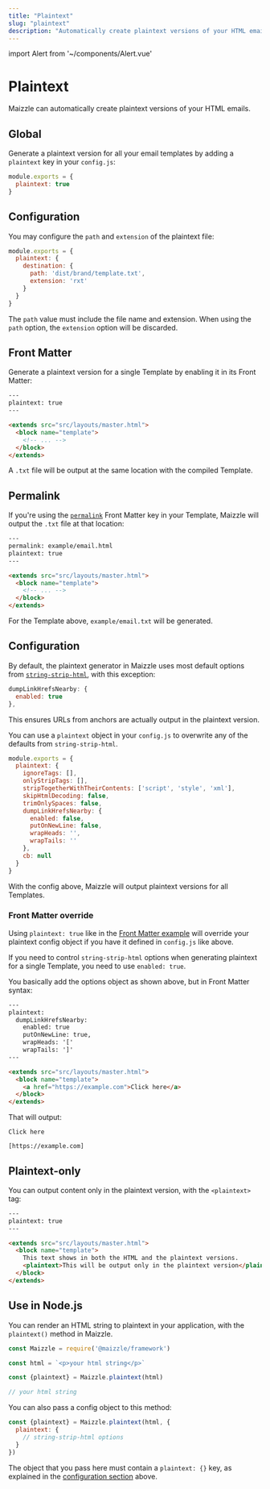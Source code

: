 ```yaml
---
title: "Plaintext"
slug: "plaintext"
description: "Automatically create plaintext versions of your HTML emails in Maizzle"
---
```


import Alert from '~/components/Alert.vue'

# Plaintext

Maizzle can automatically create plaintext versions of your HTML emails.

## Global

Generate a plaintext version for all your email templates by adding a `plaintext` key in your `config.js`:

```js
module.exports = {
  plaintext: true
}
```

## Configuration

You may configure the `path` and `extension` of the plaintext file:

```js
module.exports = {
  plaintext: {
    destination: {
      path: 'dist/brand/template.txt',
      extension: 'rxt'
    }
  }
}
```

<alert>The <code>path</code> value must include the file name and extension.</alert>
<alert>When using the <code>path</code> option, the <code>extension</code> option will be discarded.</alert>

## Front Matter

Generate a plaintext version for a single Template by enabling it in its Front Matter:

```html
---
plaintext: true
---

<extends src="src/layouts/master.html">
  <block name="template">
    <!-- ... -->
  </block>
</extends>
```

A `.txt` file will be output at the same location with the compiled Template.

## Permalink

If you're using the [`permalink`](/docs/build-config/#permalink) Front Matter key in your Template, Maizzle will output the `.txt` file at that location:

```html
---
permalink: example/email.html
plaintext: true
---

<extends src="src/layouts/master.html">
  <block name="template">
    <!-- ... -->
  </block>
</extends>
```

For the Template above, `example/email.txt` will be generated.

## Configuration

By default, the plaintext generator in Maizzle uses most default options from [`string-strip-html`](https://codsen.com/os/string-strip-html/#optional-options-object), with this exception:

```js
dumpLinkHrefsNearby: {
  enabled: true
},
```

This ensures URLs from anchors are actually output in the plaintext version.

You can use a `plaintext` object in your `config.js` to overwrite any of the defaults from `string-strip-html`.

```js
module.exports = {
  plaintext: {
    ignoreTags: [],
    onlyStripTags: [],
    stripTogetherWithTheirContents: ['script', 'style', 'xml'],
    skipHtmlDecoding: false,
    trimOnlySpaces: false,
    dumpLinkHrefsNearby: {
      enabled: false,
      putOnNewLine: false,
      wrapHeads: '',
      wrapTails: ''
    },
    cb: null
  }
}
```

<alert>With the config above, Maizzle will output plaintext versions for all Templates.</alert>

### Front Matter override

Using `plaintext: true` like in the [Front Matter example](/docs/plaintext/#front-matter) will override your plaintext config object if you have it defined in `config.js` like above.

If you need to control `string-strip-html` options when generating plaintext for a single Template, you need to use `enabled: true`. 

You basically add the options object as shown above, but in Front Matter syntax:

```html
---
plaintext: 
  dumpLinkHrefsNearby:
    enabled: true
    putOnNewLine: true,
    wrapHeads: '['
    wrapTails: ']'
---

<extends src="src/layouts/master.html">
  <block name="template">
    <a href="https://example.com">Click here</a>
  </block>
</extends>
```

That will output:

```
Click here

[https://example.com]
```

## Plaintext-only

You can output content only in the plaintext version, with the `<plaintext>` tag:

```html
---
plaintext: true
---

<extends src="src/layouts/master.html">
  <block name="template">
    This text shows in both the HTML and the plaintext versions.
    <plaintext>This will be output only in the plaintext version</plaintext>
  </block>
</extends>
```

## Use in Node.js

You can render an HTML string to plaintext in your application, with the `plaintext()` method in Maizzle.

```js
const Maizzle = require('@maizzle/framework')

const html = `<p>your html string</p>`

const {plaintext} = Maizzle.plaintext(html)

// your html string
```

You can also pass a config object to this method:

```js
const {plaintext} = Maizzle.plaintext(html, {
  plaintext: {
    // string-strip-html options
  }
})
```

The object that you pass here must contain a `plaintext: {}` key, as explained in the [configuration section](/docs/plaintext/#configuration) above.
